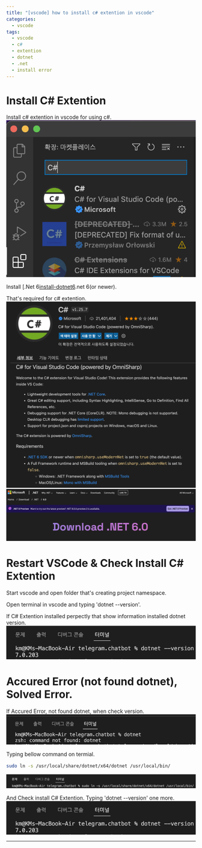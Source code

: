 ```yaml
---
title: "[vscode] how to install c# extention in vscode"
categories:
  - vscode
tags:
  - vscode
  - c#
  - extention
  - dotnet
  - .net
  - install error
---
```



# Install C# Extention
Install c# extention in vscode for using c#.  
![set define on](/assets/images/install_cshap_extention.png)  



Install [.Net 6[install-dotnet6].net 6(or newer).  

That's required for c# extention.  
![set define on](/assets/images/cshap_extention_requirement.png)  
![set define on](/assets/images/cshap_extention_requirement_dotnet6.png)  



# Restart VSCode & Check Install C# Extention
Start vscode and open folder that's creating project namespace.   


Open terminal in vscode and typing 'dotnet --version'.   


If C# Extention installed perpectly that show information installed dotnet version.   
![set define on](/assets/images/check_vscode_install.png)  



# Accured Error (not found dotnet), Solved Error.

If Accured Error, not found dotnet, when check version.   
![set define on](/assets/images/vscode_install_error_not_found_dotnet.png)   


Typing bellow command on termial.  
```bash
sudo ln -s /usr/local/share/dotnet/x64/dotnet /usr/local/bin/
```
![set define on](/assets/images/vscode_install_error_not_found_solved.png)    


And Check install C# Extention. Typing 'dotnet --version' one more.  
![set define on](/assets/images/check_vscode_install.png)  



--- 
[install-dotnet6]:https://dotnet.microsoft.com/en-us/download/dotnet/6.0